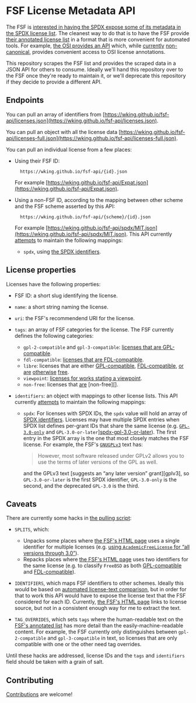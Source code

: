 # FSF License Metadata API

The FSF is [interested in having the SPDX expose some of its metadata in the SPDX license list][fsf-api].
The cleanest way to do that is to have the FSF provide [their annotated license list][fsf-list] in a format that is more convenient for automated tools.
For example, [the OSI provides an API][osi-api] which, while [currently][osi-api-noncanon-1] [non-canonical][osi-api-non-canon-2], provides convenient access to OSI license annotations.

This repository scrapes the FSF list and provides the scraped data in a JSON API for others to consume.
Ideally we'll hand this repository over to the FSF once they're ready to maintain it, or we'll deprecate this repository if they decide to provide a different API.

## Endpoints

<a name="licenses.json"></a>
You can pull an array of identifiers from [https://wking.github.io/fsf-api/licenses.json](https://wking.github.io/fsf-api/licenses.json).

<a name="licenses-full.json"></a>
You can pull an object with all the license data [https://wking.github.io/fsf-api/licenses-full.json](https://wking.github.io/fsf-api/licenses-full.json).

You can pull an individual license from a few places:

* <a name="by-fsf-id"></a>
    Using their FSF ID:

        https://wking.github.io/fsf-api/{id}.json

    For example [https://wking.github.io/fsf-api/Expat.json](https://wking.github.io/fsf-api/Expat.json).

* <a name="by-non-fsf-id"></a>
    Using a non-FSF ID, according to the mapping between other scheme and the FSF scheme asserted by this API:

        https://wking.github.io/fsf-api/{scheme}/{id}.json

    For example [https://wking.github.io/fsf-api/spdx/MIT.json](https://wking.github.io/fsf-api/spdx/MIT.json).
    This API currently [attempts](#caveats) to maintain the following mappings:

    * `spdx`, using [the SPDX identifiers][spdx-list].

## License properties

Licenses have the following properties:

* FSF ID: a short slug identifying the license.
* `name`: a short string naming the license.
* `uri`: the FSF's recommendend URI for the license.
* `tags`: an array of FSF categories for the license.
    The FSF currently defines the following categories:

    * `gpl-2-compatible` and `gpl-3-compatible`: [licenses that are GPL-compatible][fsf-list-gpl-compatible].
    * `fdl-compatible`: [licenses that are FDL-compatible][fsf-list-fdl-compatible].
    * `libre`: licenses that are either [GPL-compatible][fsf-list-gpl-compatible], [FDL-compatible][fsf-list-fdl-compatible], [or][fsf-list-free-software] [are][fsf-list-free-documentation] [otherwise][fsf-list-practical] [free][fsf-list-font].
    * `viewpoint`: [licenses for works stating a viewpoint][fsf-list-viewpoint].
    * `non-free`: licenses that [are][fsf-list-non-free-software] [non-free][].
* `identifiers`: an object with mappings to other license lists.
    This API currently [attempts](#caveats) to maintain the following mappings:

    * `spdx`: For licenses with SPDX IDs, the `spdx` value will hold an array of [SPDX identifiers][spdx-list].
        Licenses may have multiple SPDX entries when SPDX list defines per-grant IDs that share the same license (e.g. [`GPL-3.0-only`][spdx-gpl-3.0-only] and `GPL-3.0-or-later`][spdx-gpl-3.0-or-later]).
        The first entry in the SPDX array is the one that most closely matches the FSF license.
        For example, the FSF's [`GNUGPLv3`][fsf-gplv3] text has:

        > However, most software released under GPLv2 allows you to use the terms of later versions of the GPL as well.

        and the GPLv3 text [suggests an “any later version” grant][gplv3], so `GPL-3.0-or-later` is the first SPDX identifier, `GPL-3.0-only` is the second, and the deprecated `GPL-3.0` is the third.

## Caveats

There are currently some hacks in [the pulling script](pull.py):

* `SPLITS`, which:

    * Unpacks some places where [the FSF's HTML page][fsf-list] uses a single identifier for multiple licenses (e.g. [using `AcademicFreeLicense` for “all versions through 3.0”][fsf-afl]).
    * Repacks places where [the FSF's HTML page][fsf-list] uses two identifiers for the same license (e.g. to classify `FreeBSD` as both [GPL-compatible][fsf-freebsd-gpl] and [FDL-compatible][fsf-freebsd-fdl]).

* `IDENTIFIERS`, which maps FSF identifiers to other schemes.
    Ideally this would be based on [automated license-text comparison][automated-matching], but in order for that to work this API would have to expose the license text that the FSF considered for each ID.
    Currently, [the FSF's HTML page][fsf-list] links to license source, but not in a consistent enough way for me to extract the text.

* `TAG_OVERRIDES`, which sets `tags` where the human-readable text on the [FSF's annotated list][fsf-list] has more detail than the easily-machine-readable content.
    For example, the FSF currently only distinguishes between `gpl-2-compatible` and `gpl-3-compatible` in text, so licenses that are only compatible with one or the other need tag overrides.

Until these hacks are addressed, license IDs and the `tags` and `identifiers` field should be taken with a grain of salt.

## Contributing

[Contributions](CONTRIBUTING.md) are welcome!

[automated-matching]: https://github.com/spdx/license-list-XML/issues/418
[fsf-afl]: https://www.gnu.org/licenses/license-list.html#AcademicFreeLicense
[fsf-api]: https://lists.spdx.org/pipermail/spdx-legal/2017-October/002281.html
[fsf-freebsd-fdl]: https://www.gnu.org/licenses/license-list.html#FreeBSDDL
[fsf-freebsd-gpl]: https://www.gnu.org/licenses/license-list.html#FreeBSD
[fsf-gplv3]: https://www.gnu.org/licenses/license-list.html#GNUGPLv3
[fsf-list]: https://www.gnu.org/licenses/license-list.html
[fsf-list-gpl-compatible]: https://www.gnu.org/licenses/license-list.html#GPLCompatibleLicenses
[fsf-list-fdl-compatible]: https://www.gnu.org/licenses/license-list.html#FDL
[fsf-list-free-software]: https://www.gnu.org/licenses/license-list.html#GPLIncompatibleLicenses
[fsf-list-non-free-software]: https://www.gnu.org/licenses/license-list.html#NonFreeSoftwareLicenses
[fsf-list-free-documentation]: https://www.gnu.org/licenses/license-list.html#FreeDocumentationLicenses
[fsf-list-non-free-documentation]: https://www.gnu.org/licenses/license-list.html#NonFreeDocumentationLicenses
[fsf-list-practical]: https://www.gnu.org/licenses/license-list.html#GPLOther
[fsf-list-font]: https://www.gnu.org/licenses/license-list.html#Fonts
[fsf-list-viewpoint]: https://www.gnu.org/licenses/license-list.html#OpinionLicenses
[gplv3-howto]: https://www.gnu.org/licenses/gpl.html#howto
[osi-api-non-canon-2]: https://github.com/OpenSourceOrg/licenses/issues/47
[osi-api-noncanon-1]: https://github.com/OpenSourceOrg/licenses/tree/f7ff223f9694ca0d5114fc82e43c74b5c5087891#is-this-authoritative
[osi-api]: https://api.opensource.org/
[spdx-list]: https://spdx.org/licenses/
[spdx-gpl-3.0-only]: https://spdx.org/licenses/GPL-3.0-only.html
[spdx-gpl-3.0-or-later]: https://spdx.org/licenses/GPL-3.0-or-later.html
